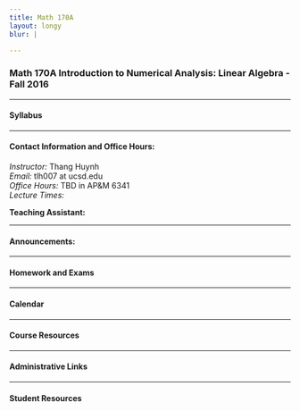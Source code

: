 ```yaml
---
title: Math 170A
layout: longy
blur: |

---
```

### Math 170A Introduction to Numerical Analysis: Linear Algebra - Fall 2016


---

#### Syllabus

---  

#### Contact Information and Office Hours:  

*Instructor:* Thang Huynh  
*Email:* tlh007 at ucsd.edu  
*Office Hours:* TBD in AP&M 6341  
*Lecture Times:* 

**Teaching Assistant:** 

--- 

#### Announcements:


---

#### Homework and Exams

---

#### Calendar

---  

#### Course Resources

---  

#### Administrative Links

---

#### Student Resources










